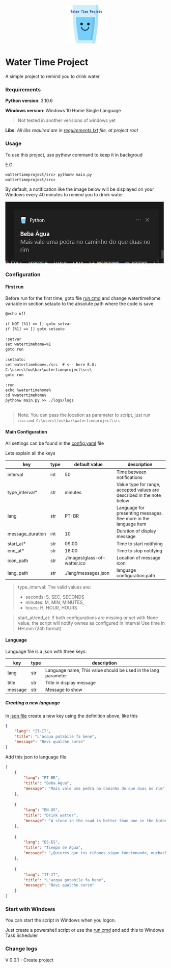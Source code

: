 <p align="center">
  <img src="./src/images/glass-of-water-fotor-20231025223633.png" width="120" alt="Yep, this is a MS Paint logo" /></a>
</p>

# Water Time Project

A simple project to remind you to drink water

### Requirements
**Python version**: 3.10.6 

**Windows version**: Windows 10 Home Single Language
> Not tested in another verisions of windows yet

**Libs**: _All libs required are in [requirements.txt](./requirements.txt) file, at project root_

### Usage
To use this project, use pythow command to keep it in backgroud

E.G.

```shell
wattertimeproject/src> pythonw main.py
wattertimeproject/src>
```

By default, a notification like the image below will be displayed on your Windows every 40 minutes to remind you to drink water

![plot](./src/images/exemple_notify.PNG)

### Configuration

#### First run
Before run for the first time, goto file [run.cmd](./run.cmd) and change watertimehome variable in section setauto to the absolute path where the code is save

```shell
@echo off

if NOT [%1] == [] goto setvar
if [%1] == [] goto setauto

:setvar
set watertimehome=%1
goto run

:setauto:
set watertimehome=./src  # <-- here E.G: C:\users\foo\bar\watertimeproject\src\
goto run

:run
echo %watertimehome%
cd %watertimehome%
pythonw main.py >> ./logs/logs


```

> Note: You can pass the location as parameter to script, just run `run.cmd C:\users\foo\bar\watertimeproject\src`

#### Main Configuration
All settings can be found in the [config.yaml](./src/config.yaml) file

Lets explain all the keys

| key | type | default value | description |
|-----|------|---------------|-------------|
|interval | int | 50 | Time between notifications |
| type_interval* | str | minutes | Value type for range, accepted values are described in the note below |
| lang | str | PT-BR | Language for presenting messages. See more in the language item |
| message_duration | int | 10 | Duration of display message |
| start_at* | str | 09:00 | Time to start notifying |
| end_at* | str | 18:00 | Time to stop notifying |
| icon_path | str | ./images/glass-of-watter.ico | Location of message icon |
| lang_path | str |  ./lang/messages.json | language configuration path |

> type_interval: The valid values are:
>  * seconds: S, SEC, SECONDS
>  * minutes: M, MIN, MINUTES,
>  * hours: H, HOUR, HOURS

> start_at/end_at: If both configurations are missing or set with None value, the script will notify ownes as configured in interval
> Use time in HH:mm (24h format)

#### Language
Language file is a json with three keys:

| key | type | description |
|-----|------|-------------|
| lang |str | Language name, This value should be used in the lang parameter |
| title | str | Title in display message |
| message | str | Message to show |

##### Creating a new language
In [json file](./src/lang/messages.json) create a new key using the definition above, like this

```json
{
    "lang": "IT-IT",
    "title": "L'acqua potabile fa bene",
    "message": "Bevi qualche sorso"
}

```

Add this json to language file

```json
[
    {
        "lang": "PT-BR", 
        "title": "Beba Àgua",
        "message": "Mais vale uma pedra no caminho do que duas no rim"
    },
    
    {
        "lang": "EN-US",
        "title": "Drink watter",
        "message": "A stone in the road is better than one in the kidney"
    },

    {
        "lang": "ES-ES",
        "title": "Tiempo de Agua",
        "message": "¿Quieres que tus riñones sigan funcionando, muchacho?"
    },

    {
        "lang": "IT-IT",
        "title": "L'acqua potabile fa bene",
        "message": "Bevi qualche sorso"
    }
]
```

### Start with Windows

You can start the script in Windows when you logon.

Just create a powershell script or use the [run.cmd](run.cmd) and add this to Windows Task Scheduler


### Change logs

V 0.0.1 - Create project


